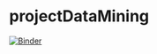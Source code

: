 # projectDataMining
[![Binder](https://mybinder.org/badge_logo.svg)](https://mybinder.org/v2/gh/hazbri/projectDataMining/main)
